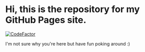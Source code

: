# Hi, this is the repository for my GitHub Pages site.

[![CodeFactor](https://www.codefactor.io/repository/github/j051333/j051333.github.io/badge)](https://www.codefactor.io/repository/github/j051333/j051333.github.io)

I'm not sure why you're here but have fun poking around :)
